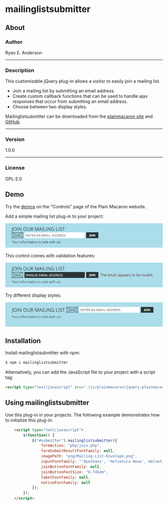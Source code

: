 # mailinglistsubmitter

## About

### Author

Ryan E. Anderson

---

### Description

This customizable jQuery plug-in allows a visitor to easily join a mailing list.

  - Join a mailing list by submitting an email address.
  - Create custom callback functions that can be used to handle ajax responses that occur from submitting an email address.
  - Choose between two display styles.

Mailinglistsubmitter can be downloaded from the [plainmacaron site] and [GitHub].

---

### Version

1.0.0

---

### License

GPL-2.0

## Demo

Try the [demos] on the "Controls" page of the Plain Macaron website.

Add a simple mailing list plug-in to your project:

![screenshot 1](https://raw.githubusercontent.com/plainmacaron/mailinglistsubmitter/master/screenshots/screenshot-1.png)

This control comes with validation features:

![screenshot 2](https://raw.githubusercontent.com/plainmacaron/mailinglistsubmitter/master/screenshots/screenshot-2.png)

Try different display styles:

![screenshot 3](https://raw.githubusercontent.com/plainmacaron/mailinglistsubmitter/master/screenshots/screenshot-3.png)

## Installation

Install mailinglistsubmitter with npm:

```sh
$ npm i mailinglistsubmitter
```

Alternatively, you can add the JavaScript file to your project with a script tag:

```html
<script type="text/javascript" src="./js/plainmacaron/jquery.plainmacaron.mailinglistsubmitter.js"></script>
```

## Using mailinglistsubmitter

Use this plug-in in your projects. The following example demonstrates how to initialize this plug-in:

```html
    <script type="text/javascript">
        $(function() {
            $("#submitter").mailinglistsubmitter({
                formAction: "php/join.php",
                formSubmitResultFontFamily: null,
                imagePath: "png/Mailing-List-Envelope.png",
                inputFontFamily: "'OpenSans', 'Helvetica Neue', Helvetica, Arial, sans-serif",
                joinButtonFontFamily: null,
                joinButtonFontSize: "0.745em",
                labelFontFamily: null,
                noticeFontFamily: null
            });
        });
    </script>
```

[plainmacaron site]: <http://plainmacaron.com/> "Plain Macaron website"
[GitHub]: <https://github.com/plainmacaron/mailinglistsubmitter> "GitHub Repository"
[Demos]: <http://plainmacaron.com/Controls/> "Demos Page"
